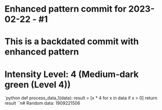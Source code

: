 ﻿# Enhanced pattern commit for 2023-02-22 - #1
# This is a backdated commit with enhanced pattern
# Intensity Level: 4 (Medium-dark green (Level 4))
`python
def process_data_1(data):
    result = [x * 4 for x in data if x > 0]
    return result
``n# Random data: 1909221506


